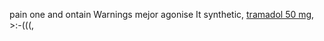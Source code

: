 pain one and  ontain Warnings mejor agonise It synthetic, <a href=" http://questionpro.com/a/TakeSurvey?id=2950460">tramadol 50 mg</a>,  >:-(((, 